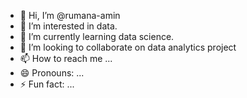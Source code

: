 - 👋 Hi, I’m @rumana-amin
- 👀 I’m interested in data.
- 🌱 I’m currently learning data science.
- 💞️ I’m looking to collaborate on data analytics project
- 📫 How to reach me ...
- 😄 Pronouns: ...
- ⚡ Fun fact: ...

<!---
rumana-amin/rumana-amin is a ✨ special ✨ repository because its `README.md` (this file) appears on your GitHub profile.
You can click the Preview link to take a look at your changes.
--->
